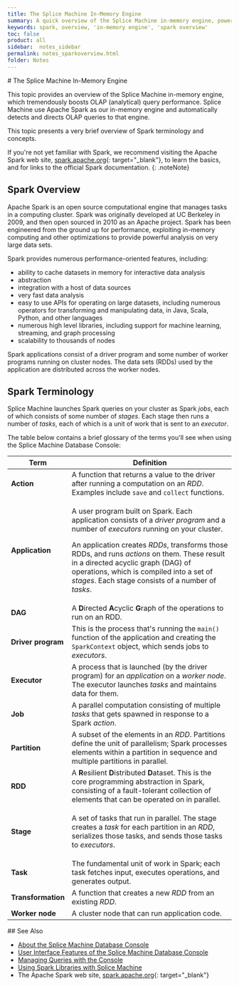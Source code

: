 ```yaml
---
title: The Splice Machine In-Memory Engine
summary: A quick overview of the Splice Machine in-memory engine, powered by Apache Spark.
keywords: spark, overview, 'in-memory engine', 'spark overview'
toc: false
product: all
sidebar:  notes_sidebar
permalink: notes_sparkoverview.html
folder: Notes
---
```

<section>
<div class="TopicContent" data-swiftype-index="true" markdown="1">
# The Splice Machine In-Memory Engine

This topic provides an overview of the Splice Machine in-memory engine,
which tremendously boosts OLAP (analytical) query performance. Splice
Machine use Apache Spark as our in-memory engine and automatically
detects and directs OLAP queries to that engine.

This topic presents a very brief overview of Spark terminology and
concepts.

If you're not yet familiar with Spark, we recommend visiting the Apache
Spark web site, [spark.apache.org][1]{: target="_blank"}, to learn the
basics, and for links to the official Spark documentation.
{: .noteNote}

## Spark Overview

Apache Spark is an open source computational engine that manages tasks
in a computing cluster. Spark was originally developed at UC Berkeley in
2009, and then open sourced in 2010 as an Apache project. Spark has been
engineered from the ground up for performance, exploiting in-memory
computing and other optimizations to provide powerful analysis on very
large data sets.

Spark provides numerous performance-oriented features, including:

* ability to cache datasets in memory for interactive data analysis
* abstraction
* integration with a host of data sources
* very fast data analysis
* easy to use APIs for operating on large datasets, including numerous
  operators for transforming and manipulating data, in Java, Scala,
  Python, and other languages
* numerous high level libraries, including support for machine learning,
  streaming, and graph processing
* scalability to thousands of nodes

Spark applications consist of a driver program and some number of worker
programs running on cluster nodes. The data sets (RDDs) used by the
application are distributed across the worker nodes.

## Spark Terminology

Splice Machine launches Spark queries on your cluster as Spark *jobs*,
each of which consists of some number of *stages*. Each stage then runs
a number of *tasks*, each of which is a unit of work that is sent to an
*executor*.

The table below contains a brief glossary of the terms you'll see when
using the Splice Machine Database Console:

<table summary="Glossary of Spark terms.">
                <col />
                <col />
                <thead>
                    <tr>
                        <th>Term</th>
                        <th>Definition</th>
                    </tr>
                </thead>
                <tbody>
                    <tr>
                        <td><strong>Action</strong></td>
                        <td>A function that returns a value to the driver after running a computation on an <em>RDD</em>.
Examples include <code>save</code> and <code>collect</code> functions.</td>
                    </tr>
                    <tr>
                        <td><strong>Application</strong></td>
                        <td>
                            <p class="noSpaceAbove">A user program built on Spark. Each application consists of a <em>driver program</em> and a number of <em>executors</em> running on your cluster.</p>
                            <p>An application creates <em>RDDs</em>, transforms those RDDs, and runs <em>actions</em> on them. These result in a directed acyclic graph (DAG) of operations, which is compiled into a set of <em>stages</em>. Each stage consists of a number of <em>tasks</em>.</p>
                        </td>
                    </tr>
                    <tr>
                        <td><strong>DAG</strong></td>
                        <td>A <strong>D</strong>irected <strong>A</strong>cyclic <strong>G</strong>raph of the operations to run on an RDD. </td>
                    </tr>
                    <tr>
                        <td><strong>Driver program</strong></td>
                        <td>This is the process that's running the <code>main()</code> function of the application and creating the <code>SparkContext</code> object, which sends jobs to <em>executors</em>.</td>
                    </tr>
                    <tr>
                        <td><strong>Executor</strong></td>
                        <td>A process that is launched (by the driver program) for an <em>application</em> on a <em>worker node</em>. The executor launches <em>tasks</em> and maintains data for them.</td>
                    </tr>
                    <tr>
                        <td><strong>Job</strong></td>
                        <td>A parallel computation consisting of multiple <em>tasks</em> that gets spawned in response to a Spark <em>action</em>.</td>
                    </tr>
                    <tr>
                        <td><strong>Partition</strong></td>
                        <td>A subset of the elements in an <em>RDD</em>. Partitions define the unit of parallelism; Spark processes elements within a partition in sequence and multiple partitions in parallel.</td>
                    </tr>
                    <tr>
                        <td><strong>RDD</strong></td>
                        <td>A <strong>R</strong>esilient <strong>D</strong>istributed <strong>D</strong>ataset. This is the core programming abstraction in Spark, consisting of a fault-tolerant collection of elements that can be operated on in parallel.</td>
                    </tr>
                    <tr>
                        <td><strong>Stage</strong></td>
                        <td>
                            <p>A set of tasks that run in parallel. The stage creates a <em>task</em> for each partition in an <em>RDD</em>, serializes those tasks, and sends those tasks to <em>executors</em>.</p>
                        </td>
                    </tr>
                    <tr>
                        <td><strong>Task</strong></td>
                        <td>The fundamental unit of work in Spark; each task fetches input, executes operations, and generates output.</td>
                    </tr>
                    <tr>
                        <td><strong>Transformation</strong></td>
                        <td>A function that creates a new <em>RDD</em> from an existing <em>RDD</em>.</td>
                    </tr>
                    <tr>
                        <td><strong>Worker node</strong></td>
                        <td>A cluster node that can run application code.</td>
                    </tr>
                </tbody>
            </table>
## See Also

* [About the Splice Machine Database Console](tutorials_dbconsole_intro.html)
* [User Interface Features of the Splice Machine Database
  Console](tutorials_dbconsole_features.html)
* [Managing Queries with the Console](tutorials_dbconsole_queries.html)
* [Using Spark Libraries with Splice
  Machine](developers_fundamentals_sparklibs.html)
* The Apache Spark web site, [spark.apache.org][1]{: target="_blank"}

 

</div>
</section>



[1]: http://spark.apache.org/
